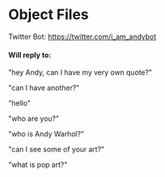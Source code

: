 # Object Files


Twitter Bot:
https://twitter.com/i_am_andybot 


#### Will reply to:

"hey Andy, can I have my very own quote?"

"can I have another?"

"hello"

"who are you?"

"who is Andy Warhol?"

"can I see some of your art?"

"what is pop art?"
